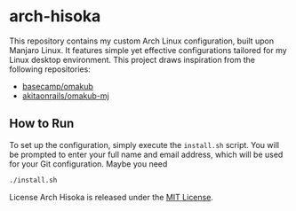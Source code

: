 # arch-hisoka

This repository contains my custom Arch Linux configuration, built upon Manjaro Linux. It features simple yet effective configurations tailored for my Linux desktop environment. This project draws inspiration from the following repositories:

- [basecamp/omakub](https://github.com/basecamp/omakub)
- [akitaonrails/omakub-mj](https://github.com/akitaonrails/omakub-mj)

## How to Run

To set up the configuration, simply execute the `install.sh` script. You will be prompted to enter your full name and email address, which will be used for your Git configuration. Maybe you need 

```bash
./install.sh
```

License
Arch Hisoka is released under the [MIT License](https://opensource.org/license/MIT).
